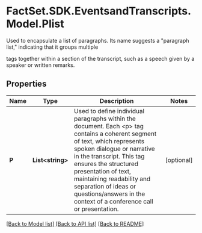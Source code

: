 # FactSet.SDK.EventsandTranscripts.Model.Plist
Used to encapsulate a list of paragraphs. Its name suggests a \"paragraph list,\" indicating that it groups multiple <p> tags together within a section of the transcript, such as a speech given by a speaker or written remarks.

## Properties

Name | Type | Description | Notes
------------ | ------------- | ------------- | -------------
**P** | **List&lt;string&gt;** | Used to define individual paragraphs within the document. Each &lt;p&gt; tag contains a coherent segment of text, which represents spoken dialogue or narrative in the transcript. This tag ensures the structured presentation of text, maintaining readability and separation of ideas or questions/answers in the context of a conference call or presentation. | [optional] 

[[Back to Model list]](../README.md#documentation-for-models) [[Back to API list]](../README.md#documentation-for-api-endpoints) [[Back to README]](../README.md)

